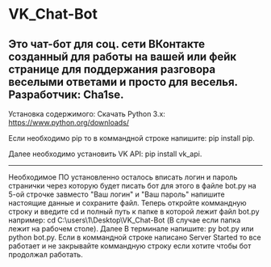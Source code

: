 # VK_Chat-Bot
Это чат-бот для соц. сети ВКонтакте созданный для работы на вашей или фейк странице для поддержания разговора веселыми ответами и просто для веселья.
Разработчик: Cha1se.
--------------------------

Установка содержимого:
Скачать Python 3.x: https://www.python.org/downloads/

Если необходимо pip то в коммандной строке напишите: pip install pip.

Далее необходимо установить VK API: pip install vk_api.

-------------------------

Необходимое ПО установленно осталось вписать логин и пароль странички через которую будет писать бот для этого в файле bot.py на 5-ой строчке завместо "Ваш логин" и "Ваш пароль" напишите настоящие данные и сохраните файл.
Теперь откройте коммандную строку и введите cd и полный путь к папке в которой лежит файл bot.py например: cd C:\users\1\Desktop\VK_Chat-Bot (В случае если папка лежит на рабочем столе). Далее В терминале напишите: py bot.py или python bot.py. Если в коммандной строке написано Server Started то все работает и не закрывайте коммандную строку если хотите чтобы бот продолжал работать.

